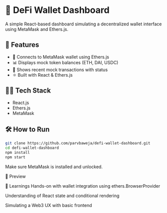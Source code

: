 # 💸 DeFi Wallet Dashboard

A simple React-based dashboard simulating a decentralized wallet interface using MetaMask and Ethers.js.

## 🚀 Features

- 🔗 Connects to MetaMask wallet using Ethers.js
- 📊 Displays mock token balances (ETH, DAI, USDC)
- 🧾 Shows recent mock transactions with status
- ⚛️ Built with React & Ethers.js

## 🧑‍💻 Tech Stack

- React.js
- Ethers.js
- MetaMask

## 🛠️ How to Run

```bash
git clone https://github.com/parvbaweja/defi-wallet-dashboard.git
cd defi-wallet-dashboard
npm install
npm start
```
Make sure MetaMask is installed and unlocked.

📸 Preview

🧠 Learnings
Hands-on with wallet integration using ethers.BrowserProvider

Understanding of React state and conditional rendering

Simulating a Web3 UX with basic frontend
